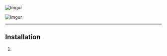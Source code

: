
![Imgur](https://i.imgur.com/Z38w9u2.jpeg)
<br>

![Imgur](https://i.imgur.com/aoBoSXp.jpeg)

---

## Installation
<ol>
<li>
</ol>
